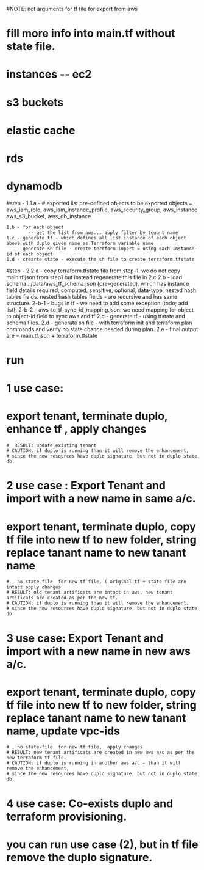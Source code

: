 
#NOTE: not arguments for tf file for export from aws

# fill more info into main.tf without state file.


# instances -- ec2
# s3 buckets
# elastic cache
# rds
# dynamodb



#step - 1
    1.a - # exported list pre-defined objects to be exported 
       objects = aws_iam_role, aws_iam_instance_profile, aws_security_group, aws_instance aws_s3_bucket,
          aws_db_instance 
        
    1.b - for each object
            -- get the list from aws... apply filter by tenant name
    1.c - generate tf - which defines all list instance of each object above with duplo given name as Terraform variable name
        - generate sh file - create terrform import = using each instance-id of each object 
    1.d - crearte state - execute the sh file to create terraform.tfstate
#step - 2
    2.a - copy terraform.tfstate file from step-1. we do not copy main.tf.json from step1 but instead regenerate this file in 2.c
    2.b - load schema ../data/aws_tf_schema.json (pre-generated). which has instance field details 
          required, computed, sensitive, optional, data-type,  nested hash tables fields.
          nested hash tables fields - are recursive and has same structure.
        2-b-1 - bugs in tf - we need to add some exception (todo; add list). 
        2-b-2 - aws_to_tf_sync_id_mapping.json: we need mapping for object to object-id field to sync aws and tf 
    2.c - generate tf - using tfstate and schema files.
    2.d - generate sh file -  with terraform init and terraform plan commands and verify no state change needed during plan.
    2.e - final output are =  main.tf.json + terraform.tfstate
    
    
# run 
        




# 1 use case:
# export tenant, terminate duplo, enhance tf , apply changes
    #  RESULT: update existing tenant
    # CAUTION: if duplo is running than it will remove the enhancement,
    # since the new resources have duplo signature, but not in duplo state db.

# 2   use case : Export Tenant and import with a new name in same a/c.
# export tenant, terminate duplo, copy tf file into new tf to new folder,  string replace tanant name to new tanant name
    # , no state-file  for new tf file, ( original tf + state file are intact apply changes
    # RESULT: old tenant artificats are intact in aws, new tenant artificats are created as per the new tf.
    # CAUTION: if duplo is running than it will remove the enhancement,
    # since the new resources have duplo signature, but not in duplo state db.

# 3 use case: Export Tenant and import with a new name in new aws a/c.
# export tenant, terminate  duplo, copy tf file into new tf to new folder,  string replace tanant name to new tanant name, update vpc-ids
    # , no state-file  for new tf file,  apply changes
    # RESULT: new tenant artificats are created in new aws a/c as per the new terraform tf file.
    # CAUTION: if duplo is running in another aws a/c - than it will remove the enhancement,
    # since the new resources have duplo signature, but not in duplo state db.

# 4 use case: Co-exists duplo and terraform provisioning.
# you can run use case (2), but in tf file remove the duplo signature.
